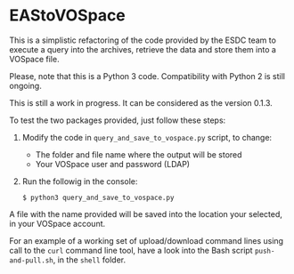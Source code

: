 # EAStoVOSpace

This is a simplistic refactoring of the code provided by the ESDC team to
execute a query into the archives, retrieve the data and store them into
a VOSpace file.

Please, note that this is a Python 3 code.  Compatibility with Python 2
is still ongoing.

This is still a work in progress.  It can be considered as the version 0.1.3.

To test the two packages provided, just follow these steps:

1. Modify the code in `query_and_save_to_vospace.py` script, to change:
   * The folder and file name where the output will be stored
   * Your VOSpace user and password (LDAP)

2. Run the followig in the console:

       $ python3 query_and_save_to_vospace.py

A file with the name provided will be saved into the location your selected,
in your VOSpace account.


For an example of a working set of upload/download command lines using
call to the `curl` command line tool, have a look into the Bash script
`push-and-pull.sh`, in the `shell` folder.